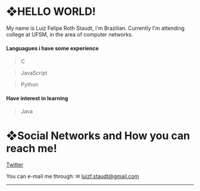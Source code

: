 # **❖HELLO WORLD!**

My name is Luiz Felipe Roth Staudt, i'm Brazilian. Currently I'm attending college at UFSM, in the area of computer networks.

    
#### Languagues i have some experience 

> C

> JavaScript

> Python
 
#### Have interest in learning

> Java




# **❖Social Networks and How you can reach me!**

[Twitter](https://twitter.com/LuizFStaudt)

You can e-mail me through: ✉ [luizf.staudt@gmail.com]()
***

